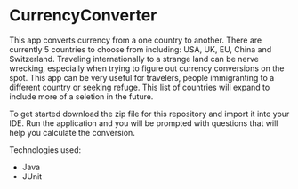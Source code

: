 # CurrencyConverter
This app converts currency from a one country to another. There are currently 5 countries to choose from including: USA, UK, EU, China and Switzerland.
Traveling internationally to a strange land can be nerve wrecking, especially when trying to figure out currency conversions on the spot.
This app can be very useful for travelers, people immigranting to a different country or seeking refuge. This list of countries will expand to include
more of a seletion in the future.

To get started download the zip file for this repository and import it into your IDE. Run the application and you will be prompted with questions that
will help you calculate the conversion.


Technologies used:
* Java
* JUnit
